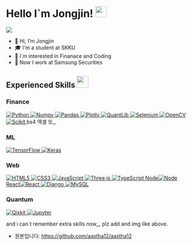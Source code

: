 <h1> Hello I`m Jongjin! <img src = "https://raw.githubusercontent.com/MartinHeinz/MartinHeinz/master/wave.gif" width = 30px> </h1>
<p align='center'>
</p>

<p>
  <a href="https://github.com/DenverCoder1/readme-typing-svg"><img src="https://readme-typing-svg.herokuapp.com?&font=IBM+Plex+Sans&color=abcdef&size=20&lines=Welcome+to+my+GitHub+Profile!;" /></a>
</p>

- 👋 Hi, I’m Jongjin
- 🎓 I'm a student at SKKU
- 💬 I`m interested in Finanace and Coding
- 💼 Now I work at Samsung Securities

<h2> Experienced Skills <img src = "https://media2.giphy.com/media/QssGEmpkyEOhBCb7e1/giphy.gif?cid=ecf05e47a0n3gi1bfqntqmob8g9aid1oyj2wr3ds3mg700bl&rid=giphy.gif" width = 32px> </h2>

<h3>Finance</h3>
  <a href="https://www.python.org" target="_blank">
    <img alt="Python" src="https://img.shields.io/badge/Python-3776AB?style=for-the-badge&logo=python&logoColor=white">
  </a>
  <a href="https://numpy.org/" target="_blank">
    <img alt="Numpy" src="https://img.shields.io/badge/Numpy-777BB4?style=for-the-badge&logo=numpy&logoColor=white">
  </a>
  <a href="https://pandas.pydata.org/" target="_blank">
    <img alt="Pandas" src="https://img.shields.io/badge/Pandas-2C2D72?style=for-the-badge&logo=pandas&logoColor=white">
  </a>
  <a href="https://plotly.com/" target="_blank">
    <img alt="Plotly" src="https://img.shields.io/badge/Plotly-239120?style=for-the-badge&logo=plotly&logoColor=white">
  </a>
  <a href="https://jupyter.org/" target="_blank">
    <img alt="QuantLib" src="https://img.shields.io/badge/Quantlib-000000?style=for-the-badge&logo=Quantcast&logoColor=white">
  </a>
  <a href="https://www.selenium.dev/" target="_blank">
    <img alt="Selenium" src="https://img.shields.io/badge/Selenium-43B02A?style=for-the-badge&logo=Selenium&logoColor=white">
  </a>
  <a href="https://opencv.org/" target="_blank">
    <img alt="OpenCV" src="https://img.shields.io/badge/OpenCV-27338e?style=for-the-badge&logo=OpenCV&logoColor=white">
  </a>
  <a href="https://scikit-learn.org/" target="_blank">
    <img alt="Scikit" src="https://img.shields.io/badge/scikit_learn-F7931E?style=for-the-badge&logo=scikit-learn&logoColor=white">
  </a>
  bs4
  엑셀
  또,,
  
   
<h3>ML</h3>
  <a href="https://keras.io/" target="_blank">
    <img alt="TensorFlow" src="https://img.shields.io/badge/tensorflow-FF6F00?style=for-the-badge&logo=tensorflow&logoColor=white">
  </a>
  <a href="https://keras.io/" target="_blank">
    <img alt="Keras" src="https://img.shields.io/badge/Keras-D00000?style=for-the-badge&logo=Keras&logoColor=white">
  </a>
 
<h3>Web</h3>
  <a href="https://jupyter.org/" target="_blank">
    <img alt="HTML5" src="https://img.shields.io/badge/html5-E34F26?style=for-the-badge&logo=html5&logoColor=white">
  </a>
  <a href="https://jupyter.org/" target="_blank">
    <img alt="CSS3" src="https://img.shields.io/badge/css3-1572B6?style=for-the-badge&logo=css3&logoColor=white">
  </a>
  <a href="https://jupyter.org/" target="_blank">
    <img alt="JavaScript" src="https://img.shields.io/badge/javascript-F7DF1E?style=for-the-badge&logo=javascript&logoColor=white">
  </a>
  <a href="https://jupyter.org/" target="_blank">
    <img alt="Three.js" src="https://img.shields.io/badge/three.js-000000?style=for-the-badge&logo=three.js&logoColor=white">
  </a>
  <a href="https://jupyter.org/" target="_blank">
    <img alt="TypeScript" src="https://img.shields.io/badge/typescript-3178C6?style=for-the-badge&logo=typescript&logoColor=white">
  </a>
  <a href="https://jupyter.org/" target="_blank">
    Node<img alt="Node" src="">
  </a>
  <a href="https://jupyter.org/" target="_blank">
    React<img alt="React" src="">
  </a>
  
  <a href="https://jupyter.org/" target="_blank">
    <img alt="Django" src="https://img.shields.io/badge/django-092E20?style=for-the-badge&logo=django&logoColor=white">
  </a>
  <a href="https://www.mysql.com/">
    <img alt="MySQL" src="https://img.shields.io/badge/Microsoft%20SQL%20Server-CC2927?style=for-the-badge&logo=microsoft%20sql%20server&logoColor=white">
  </a>
  
  
<h3>Quantum</h3>
  <a href="https://jupyter.org/" target="_blank">
    <img alt="Qiskit" src="https://img.shields.io/badge/Qiskit-6929C4?style=for-the-badge&logo=Qiskit&logoColor=white">
  </a>
  <a href="https://jupyter.org/" target="_blank">
    <img alt="Jupyter" src="https://img.shields.io/badge/Jupyter-F37626.svg?&style=for-the-badge&logo=Jupyter&logoColor=white">
  </a>
  
  and i can`t remember extra skills now,,, plz add <a> and img like above.

- 원본입니다: https://github.com/aastha12/aastha12

